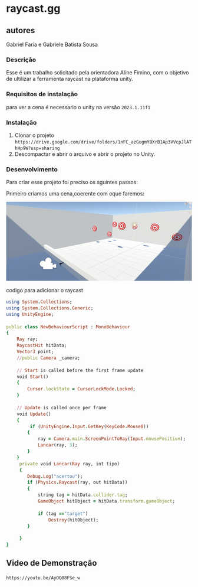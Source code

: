 # raycast.gg
## autores
Gabriel Faria e Gabriele Batista Sousa
### Descrição 
Esse é um trabalho solicitado pela orientadora Aline Fimino, com o objetivo de ultilizar a ferramenta raycast na plataforma unity.
### Requisitos de instalação
para ver a cena é necessario o unity na versão `2023.1.11f1`

### Instalação 
1. Clonar o projeto `https://drive.google.com/drive/folders/1nFC_azGugmYBXrB1Ap3VVcpJlAThHp9W?usp=sharing`
2. Descompactar e abrir o arquivo e abrir o projeto no Unity.

### Desenvolvimento 
Para criar esse projeto foi preciso os sguintes passos:

Primeiro criamos uma cena,coerente com oque faremos:

<img src="img/2.png"/>

codigo para adicionar o raycast
```ruby
using System.Collections;
using System.Collections.Generic;
using UnityEngine;

public class NewBehaviourScript : MonoBehaviour
{
    Ray ray;
    RaycastHit hitData;
    Vector3 point;
    //public Camera _camera;

    // Start is called before the first frame update
    void Start()
    {
        Cursor.lockState = CursorLockMode.Locked; 
    }

    // Update is called once per frame
    void Update()
    {
         if (UnityEngine.Input.GetKey(KeyCode.Mouse0))
        {
            ray = Camera.main.ScreenPointToRay(Input.mousePosition);
            Lancar(ray, 3);
        }
    }
     private void Lancar(Ray ray, int tipo)
     {  
        Debug.Log("acertou");
        if (Physics.Raycast(ray, out hitData))
        {
            string tag = hitData.collider.tag;
            GameObject hitObject = hitData.transform.gameObject;

            if (tag =="target")
                Destroy(hitObject);
        }
       
     }
}
````
## Video de Demonstração
`https://youtu.be/AyOQ08FSe_w`
